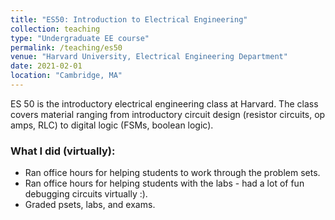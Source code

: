 ```yaml
---
title: "ES50: Introduction to Electrical Engineering"
collection: teaching
type: "Undergraduate EE course"
permalink: /teaching/es50
venue: "Harvard University, Electrical Engineering Department"
date: 2021-02-01
location: "Cambridge, MA"
---
```


ES 50 is the introductory electrical engineering class at Harvard. The class covers material ranging from introductory circuit design (resistor circuits, op amps, RLC) to digital logic (FSMs, boolean logic). 

### What I did (virtually):
* Ran office hours for helping students to work through the problem sets.
* Ran office hours for helping students with the labs - had a lot of fun debugging circuits virtually :).
* Graded psets, labs, and exams.

